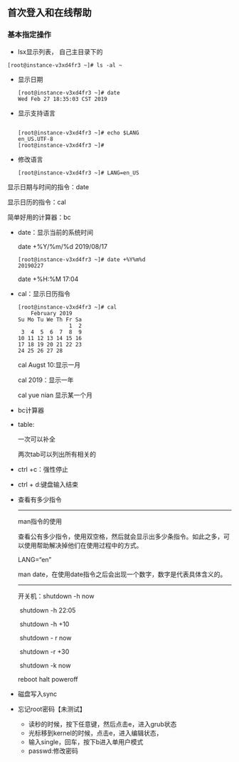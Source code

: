 ## 首次登入和在线帮助

### 基本指定操作

- lsx显示列表，  自己主目录下的

```
[root@instance-v3xd4fr3 ~]# ls -al ~
```

- 显示日期

  ```
  [root@instance-v3xd4fr3 ~]# date
  Wed Feb 27 18:35:03 CST 2019
  ```

- 显示支持语言

  ```
  
  [root@instance-v3xd4fr3 ~]# echo $LANG
  en_US.UTF-8
  [root@instance-v3xd4fr3 ~]# 
  ```

- 修改语言

  ```
  [root@instance-v3xd4fr3 ~]# LANG=en_US
  ```

显示日期与时间的指令：date

显示日历的指令：cal

简单好用的计算器：bc

- date：显示当前的系统时间	

  date +%Y/%m/%d 2019/08/17

  ```
  [root@instance-v3xd4fr3 ~]# date +%Y%m%d
  20190227
  ```

  date +%H:%M 17:04

- cal：显示日历指令

  ```
  [root@instance-v3xd4fr3 ~]# cal
      February 2019   
  Su Mo Tu We Th Fr Sa
                  1  2
   3  4  5  6  7  8  9
  10 11 12 13 14 15 16
  17 18 19 20 21 22 23
  24 25 26 27 28
  
  ```



  cal Augst 10:显示一月

  cal 2019：显示一年

  cal yue nian 显示某一个月

- bc计算器

- table:

  一次可以补全

  两次tab可以列出所有相关的

- ctrl +c：强性停止

- ctrl + d:键盘输入结束

- 查看有多少指令

  -------

  man指令的使用

  查看公有多少指令，使用双空格，然后就会显示出多少条指令。如此之多，可以使用帮助解决掉他们在使用过程中的方式。

  LANG=“en”

  man date，在使用date指令之后会出现一个数字，数字是代表具体含义的。

  -------

  开关机：shutdown -h now    

  ​		shutdown -h 22:05

  ​		shutdown -h +10

  ​		shutdown - r now

  ​		shutdown -r +30 

  ​		shutdown -k now

  reboot   halt   poweroff

- 磁盘写入sync

- 忘记root密码【未测试】

  - 读秒的时候，按下任意键，然后点击e，进入grub状态
  - 光标移到kernel的时候，点击e，进入编辑状态，
  - 输入single，回车，按下b进入单用户模式
  - passwd:修改密码



​    